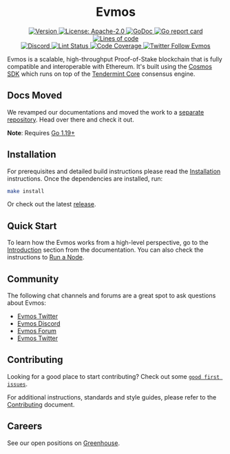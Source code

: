 <!--
parent:
  order: false
-->

<div align="center">
  <h1> Evmos </h1>
</div>

<div align="center">
  <a href="https://github.com/evmos/evmos/releases/latest">
    <img alt="Version" src="https://img.shields.io/github/tag/tharsis/evmos.svg" />
  </a>
  <a href="https://github.com/evmos/evmos/blob/main/LICENSE">
    <img alt="License: Apache-2.0" src="https://img.shields.io/github/license/tharsis/evmos.svg" />
  </a>
  <a href="https://pkg.go.dev/github.com/evmos/evmos">
    <img alt="GoDoc" src="https://godoc.org/github.com/evmos/evmos?status.svg" />
  </a>
  <a href="https://goreportcard.com/report/github.com/evmos/evmos">
    <img alt="Go report card" src="https://goreportcard.com/badge/github.com/evmos/evmos"/>
  </a>
  <a href="https://bestpractices.coreinfrastructure.org/projects/5018">
    <img alt="Lines of code" src="https://img.shields.io/tokei/lines/github/tharsis/evmos">
  </a>
</div>
<div align="center">
  <a href="https://discord.gg/evmos">
    <img alt="Discord" src="https://img.shields.io/discord/809048090249134080.svg" />
  </a>
  <a href="https://github.com/evmos/evmos/actions?query=branch%3Amain+workflow%3ALint">
    <img alt="Lint Status" src="https://github.com/evmos/evmos/actions/workflows/lint.yml/badge.svg?branch=main" />
  </a>
  <a href="https://codecov.io/gh/tharsis/evmos">
    <img alt="Code Coverage" src="https://codecov.io/gh/tharsis/evmos/branch/main/graph/badge.svg" />
  </a>
  <a href="https://twitter.com/EvmosOrg">
    <img alt="Twitter Follow Evmos" src="https://img.shields.io/twitter/follow/EvmosOrg"/>
  </a>
</div>

Evmos is a scalable, high-throughput Proof-of-Stake blockchain
that is fully compatible and interoperable with Ethereum.
It's built using the [Cosmos SDK](https://github.com/cosmos/cosmos-sdk/)
which runs on top of the [Tendermint Core](https://github.com/tendermint/tendermint) consensus engine.

## Docs Moved

We revamped our documentations and moved the work to a [separate repository](https://github.com/evmos/docs).
Head over there and check it out.

**Note**: Requires [Go 1.19+](https://golang.org/dl/)

## Installation

For prerequisites and detailed build instructions
please read the [Installation](https://docs.evmos.org/validators/quickstart/installation.html) instructions.
Once the dependencies are installed, run:

```bash
make install
```

Or check out the latest [release](https://github.com/evmos/evmos/releases).

## Quick Start

To learn how the Evmos works from a high-level perspective,
go to the [Introduction](https://docs.evmos.org/about/intro/overview.html) section from the documentation.
You can also check the instructions to [Run a Node](https://docs.evmos.org/validators/quickstart/run_node.html).

## Community

The following chat channels and forums are a great spot to ask questions about Evmos:

- [Evmos Twitter](https://twitter.com/EvmosOrg)
- [Evmos Discord](https://discord.gg/evmos)
- [Evmos Forum](https://commonwealth.im/evmos)
- [Evmos Twitter](https://twitter.com/EvmosOrg)

## Contributing

Looking for a good place to start contributing?
Check out some
[`good first issues`](https://github.com/evmos/evmos/issues?q=is%3Aopen+is%3Aissue+label%3A%22good+first+issue%22).

For additional instructions, standards and style guides, please refer to the [Contributing](./CONTRIBUTING.md) document.

## Careers

See our open positions on [Greenhouse](https://boards.eu.greenhouse.io/evmos).
